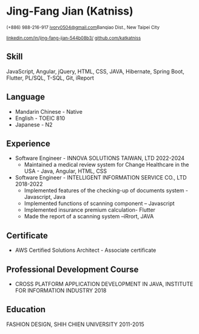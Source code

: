 # Jing-Fang Jian (Katniss)
<sup>(+886) 988-216-917 ivory0504@gmail.com</sup><sup>Banqiao Dist., New Taipei City</sup>

<sup>[linkedin.com/in/jing-fang-jian-544b08b3/](linkedin.com/in/jing-fang-jian-544b08b3/) [github.com/katkatniss](github.com/katkatniss)</sup>

## Skill
JavaScript, Angular, jQuery, HTML, CSS, JAVA, Hibernate, Spring Boot, Flutter, PL/SQL, T-SQL, Git, iReport
## Language
- Mandarin Chinese - Native
- English - TOEIC 810
- Japanese - N2
## Experience
- Software Engineer - INNOVA SOLUTIONS TAIWAN, LTD 2022-2024
  - Maintained a medical review system for Change Healthcare in the USA - Java, Angular, HTML, CSS
- Software Engineer - INTELLIGENT INFORMATION SERVICE CO., LTD 2018-2022   
  - Implemented features of the checking-up of documents system - Javascript, Java
  - Implemented functions of scanning component – Javascript
  - Implemented insurance premium calculation- Flutter
  - Made the report of a scanning system –iRrort,  JAVA
## Certificate
- AWS Certified Solutions Architect - Associate certificate
## Professional Development Course
- CROSS PLATFORM APPLICATION DEVELOPMENT IN JAVA, INSTITUTE FOR INFORMATION INDUSTRY 2018  
## Education
FASHION DESIGN, SHIH CHIEN UNIVERSITY 2011-2015




